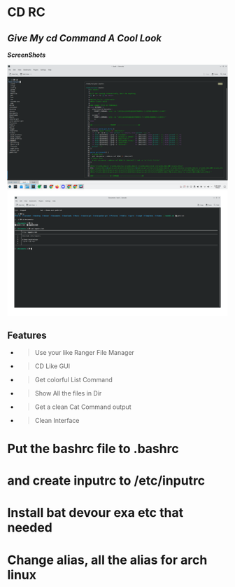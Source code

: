 # CD RC 
## _Give My cd Command A Cool Look_
***ScreenShots***

![Screenshot]( /image/Screenshot_20230108_024926.png?raw=true)
![Screenshot]( /image/Screenshot_20230108_030342.png?raw=true)

## Features

- > Use your like Ranger File Manager
> 
- > CD Like GUI 
> 
- > Get colorful List Command
> 
- > Show All the files in Dir
> 
- > Get a clean Cat Command output
> 
- > Clean Interface 

# Put the bashrc file to .bashrc 
# and create inputrc to /etc/inputrc
# Install bat devour exa etc that needed 
# Change alias, all the alias for arch linux 


